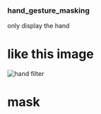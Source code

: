### hand_gesture_masking
only display the hand
# like this image
![hand filter](https://user-images.githubusercontent.com/34301506/46594653-1ea7a600-caf2-11e8-8076-1a0c18908fae.png)

# mask

